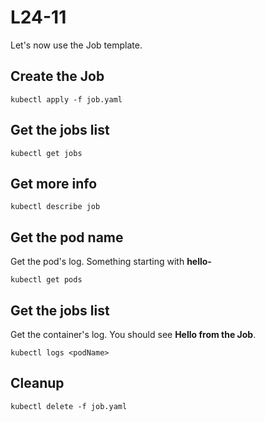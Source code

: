 # L24-11

Let's now use the Job template.

## Create the Job

    kubectl apply -f job.yaml

## Get the jobs list

    kubectl get jobs

## Get more info

    kubectl describe job

## Get the pod name

Get the pod's log.  Something starting with **hello-**

    kubectl get pods

## Get the jobs list

Get the container's log.  You should see **Hello from the Job**.

    kubectl logs <podName>

## Cleanup

    kubectl delete -f job.yaml